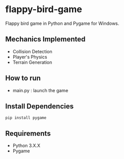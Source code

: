 # flappy-bird-game
Flappy bird game in Python and Pygame for Windows.

## Mechanics Implemented
- Collision Detection
- Player's Physics
- Terrain Generation

## How to run
- main.py : launch the game

## Install Dependencies
```
pip install pygame
```

## Requirements
- Python 3.X.X
- Pygame
